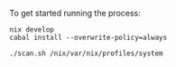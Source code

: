 To get started running the process:

```
nix develop
cabal install --overwrite-policy=always

./scan.sh /nix/var/nix/profiles/system
```
